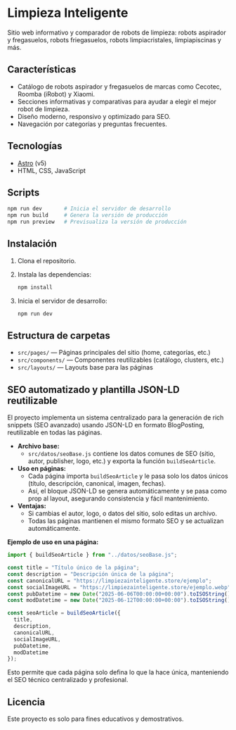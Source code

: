 # Limpieza Inteligente

Sitio web informativo y comparador de robots de limpieza: robots aspirador y fregasuelos, robots friegasuelos, robots limpiacristales, limpiapiscinas y más.

## Características

- Catálogo de robots aspirador y fregasuelos de marcas como Cecotec, Roomba (iRobot) y Xiaomi.
- Secciones informativas y comparativas para ayudar a elegir el mejor robot de limpieza.
- Diseño moderno, responsivo y optimizado para SEO.
- Navegación por categorías y preguntas frecuentes.

## Tecnologías

- [Astro](https://astro.build/) (v5)
- HTML, CSS, JavaScript

## Scripts

```bash
npm run dev       # Inicia el servidor de desarrollo
npm run build     # Genera la versión de producción
npm run preview   # Previsualiza la versión de producción
```

## Instalación

1. Clona el repositorio.
2. Instala las dependencias:

   ```bash
   npm install
   ```

3. Inicia el servidor de desarrollo:

   ```bash
   npm run dev
   ```

## Estructura de carpetas

- `src/pages/` — Páginas principales del sitio (home, categorías, etc.)
- `src/components/` — Componentes reutilizables (catálogo, clusters, etc.)
- `src/layouts/` — Layouts base para las páginas

## SEO automatizado y plantilla JSON-LD reutilizable

El proyecto implementa un sistema centralizado para la generación de rich snippets (SEO avanzado) usando JSON-LD en formato BlogPosting, reutilizable en todas las páginas.

- **Archivo base:**
  - `src/datos/seoBase.js` contiene los datos comunes de SEO (sitio, autor, publisher, logo, etc.) y exporta la función `buildSeoArticle`.
- **Uso en páginas:**
  - Cada página importa `buildSeoArticle` y le pasa solo los datos únicos (título, descripción, canonical, imagen, fechas).
  - Así, el bloque JSON-LD se genera automáticamente y se pasa como prop al layout, asegurando consistencia y fácil mantenimiento.
- **Ventajas:**
  - Si cambias el autor, logo, o datos del sitio, solo editas un archivo.
  - Todas las páginas mantienen el mismo formato SEO y se actualizan automáticamente.

**Ejemplo de uso en una página:**

```js
import { buildSeoArticle } from "../datos/seoBase.js";

const title = "Título único de la página";
const description = "Descripción única de la página";
const canonicalURL = "https://limpiezainteligente.store/ejemplo";
const socialImageURL = "https://limpiezainteligente.store/ejemplo.webp";
const pubDatetime = new Date("2025-06-06T00:00:00+00:00").toISOString();
const modDatetime = new Date("2025-06-12T00:00:00+00:00").toISOString();

const seoArticle = buildSeoArticle({
  title,
  description,
  canonicalURL,
  socialImageURL,
  pubDatetime,
  modDatetime
});
```

Esto permite que cada página solo defina lo que la hace única, manteniendo el SEO técnico centralizado y profesional.

## Licencia

Este proyecto es solo para fines educativos y demostrativos.
